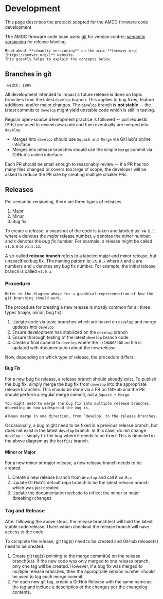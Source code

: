 # Development

This page describes the protocol adopted for the AMDC firmware code development.

The AMDC firmware code base uses: [git](https://git-scm.com/) for version control; [semantic versioning](https://semver.org/) for release labeling.

```{tip}
Read about **semantic versioning** on the main **[semver.org](https://semver.org/)** website.
This greatly helps to explain the concepts below.
```

## Branches in git

```{image} images/amdc-git-branch-flow.svg
:width: 100%
```

All development intended to impact a future release is done on topic branches from the latest `develop` branch.
This applies to bug fixes, feature additions, and/or major changes.
The `develop` branch is **not stable** -- the latest commits to `develop` might yield unstable code which is still in testing.

Regular open-source development practice is followed -- pull requests (PRs) are used to review new code and then eventually are merged into `develop`.

- Merges into `develop` should use `Squash and Merge` via GitHub's online interface.
- Merges into release branches should use the simple `Merge` commit via GitHub's online interface.

Each PR should be small enough to reasonably review -- if a PR has too many files changed or covers too large of scope, the developer will be asked to reduce the PR size by creating multiple smaller PRs.

## Releases

Per semantic versioning, there are three types of releases:

1. Major
2. Minor
3. Bug fix

To create a release, a snapshot of the code is taken and labeled as: `vA.B.C` where `A` denotes the *major* release number, `B` denotes the *minor* number, and `C` denotes the *bug fix* number. For example, a release might be called `v1.0.0` or `v1.5.12`.

A so-called **release branch** refers to a labeled major and minor release, but unspecified bug fix.
The naming pattern is: `vA.B.x` where `A` and `B` are numbers and `x` denotes any bug fix number.
For example, the initial release branch is called `v1.0.x`.

### Procedure

```{tip}
Refer to the diagram above for a graphical representation of how the git branching should work.
```

The procedure for creating a new release is mostly common for all three types (major, minor, bug fix):

1. Update code via topic branches which are based on `develop` and merge updates into `develop`
2. Ensure development has stabilized on the `develop` branch
3. Ensure thorough testing of the latest `develop` branch code
4. Create a final commit to `develop` where the `./CHANGELOG.md` file is updated with documentation about the new release

Now, depending on which type of release, the procedure differs:

#### Bug Fix

For a new bug fix release, a release branch should already exist.
To publish the bug fix, simply merge the bug fix from `develop` into the appropriate release branches.
This should be done via a PR on GitHub and the PR should perform a regular merge commit, not a `Squash + Merge`.

```{attention}
You might need to merge the bug fix into multiple release branches, depending on how widespread the bug is.

Always merge in one direction, from `develop` to the release branches.
```

Occasionally, a bug might need to be fixed in a previous release branch, but does not exist in the latest `develop` branch.
In this case, do not change `develop` -- simply fix the bug where it needs to be fixed.
This is depicted in the above diagram as the `hotfix1` branch.

#### Minor or Major

For a new minor or major release, a new release branch needs to be created.

1. Create a new release branch from `develop` and call it `vA.B.x`
2. Update GitHub's default repo branch to be the latest release branch which was just created
3. Update the documentation website to reflect the minor or major (breaking) changes

### Tag and Release

After following the above steps, the release branch(es) will hold the latest stable code release.
Users which checkout the release branch will have access to the code.

To complete the release, git tag(s) need to be created and GitHub release(s) need to be created.

1. Create git tag(s) pointing to the merge commit(s) on the release branch(es). If the new code was only merged to one release branch, only one tag will be created. However, if a bug fix was merged to multiple release branches, then the appropriate version number should be used to tag each merge commit.
2. For each new git tag, create a GitHub Release with the same name as the tag and include a description of the changes per the changelog contents.